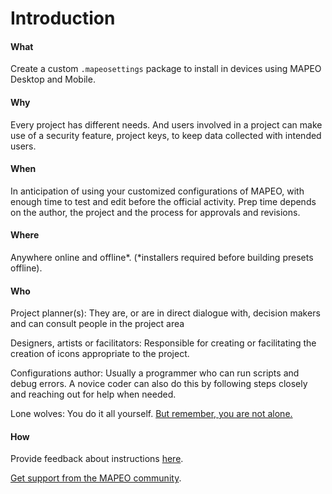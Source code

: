 # Introduction

#### What

Create a custom `.mapeosettings` package to install in devices using MAPEO Desktop and Mobile.

#### Why

Every project has different needs. And users involved in a project can make use of a security feature, project keys, to keep data collected with intended users.

#### When

In anticipation of using your customized configurations of MAPEO, with enough time to test and edit before the official activity. Prep time depends on the author, the project and the process for approvals and revisions.

#### Where

Anywhere online and offline\*. \(\*installers required before building presets offline\).

#### Who

Project planner\(s\): They are, or are in direct dialogue with, decision makers and can consult people in the project area

Designers, artists or facilitators: Responsible for creating or facilitating the creation of icons appropriate to the project.

Configurations author: Usually a programmer who can run scripts and debug errors. A novice coder can also do this by following steps closely and reaching out for help when needed.

Lone wolves: You do it all yourself. [But remember, you are not alone. ](../get-support.md)

#### How

Provide feedback about instructions [here](https://github.com/digidem/mapeo-docs). 

[Get support from the MAPEO community](../get-support.md).

